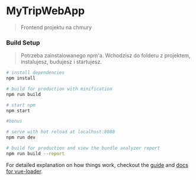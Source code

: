 # MyTripWebApp

> Frontend projektu na chmury

### Build Setup
> Potrzeba zainstalowanego npm'a. Wchodzisz do folderu z projektem, instalujesz, budujesz i startujesz.

``` bash
# install dependencies
npm install

# build for production with minification
npm run build

# start npm
npm start

#bonus

# serve with hot reload at localhost:8080
npm run dev

# build for production and view the bundle analyzer report
npm run build --report
```

For detailed explanation on how things work, checkout the [guide](http://vuejs-templates.github.io/webpack/) and [docs for vue-loader](http://vuejs.github.io/vue-loader).
